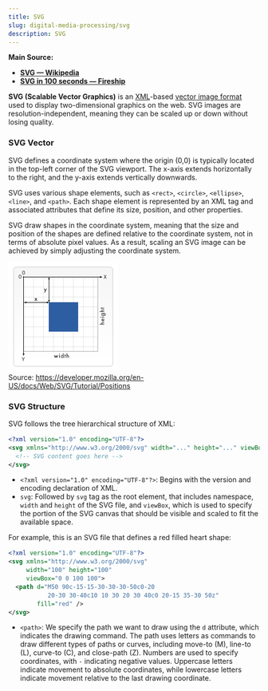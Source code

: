 ```yaml
---
title: SVG
slug: digital-media-processing/svg
description: SVG
---
```


**Main Source:**

- **[SVG — Wikipedia](https://en.wikipedia.org/wiki/SVG)**
- **[SVG in 100 seconds — Fireship](https://youtu.be/emFMHH2Bfvo)**

**SVG (Scalable Vector Graphics)** is an [XML](/digital-media-processing/xml)-based [vector image format](/computer-graphics/computer-images-part-1) used to display two-dimensional graphics on the web. SVG images are resolution-independent, meaning they can be scaled up or down without losing quality.

### SVG Vector

SVG defines a coordinate system where the origin (0,0) is typically located in the top-left corner of the SVG viewport. The x-axis extends horizontally to the right, and the y-axis extends vertically downwards.

SVG uses various shape elements, such as `<rect>`, `<circle>`, `<ellipse>`, `<line>`, and `<path>`. Each shape element is represented by an XML tag and associated attributes that define its size, position, and other properties.

SVG draw shapes in the coordinate system, meaning that the size and position of the shapes are defined relative to the coordinate system, not in terms of absolute pixel values. As a result, scaling an SVG image can be achieved by simply adjusting the coordinate system.

![SVG coordinate system](./svg-coordinate.png)  
Source: https://developer.mozilla.org/en-US/docs/Web/SVG/Tutorial/Positions

### SVG Structure

SVG follows the tree hierarchical structure of XML:

```xml
<?xml version="1.0" encoding="UTF-8"?>
<svg xmlns="http://www.w3.org/2000/svg" width="..." height="..." viewBox="...">
  <!-- SVG content goes here -->
</svg>
```

- `<?xml version="1.0" encoding="UTF-8"?>`: Begins with the version and encoding declaration of XML.
- `svg`: Followed by `svg` tag as the root element, that includes namespace, `width` and `height` of the SVG file, and `viewBox`, which is used to specify the portion of the SVG canvas that should be visible and scaled to fit the available space.

For example, this is an SVG file that defines a red filled heart shape:

```xml
<?xml version="1.0" encoding="UTF-8"?>
<svg xmlns="http://www.w3.org/2000/svg"
     width="100" height="100"
     viewBox="0 0 100 100">
  <path d="M50 90c-15-15-30-30-30-50c0-20
           20-30 30-40c10 10 30 20 30 40c0 20-15 35-30 50z"
        fill="red" />
</svg>
```

- `<path>`: We specify the path we want to draw using the `d` attribute, which indicates the drawing command. The path uses letters as commands to draw different types of paths or curves, including move-to (M), line-to (L), curve-to (C), and close-path (Z). Numbers are used to specify coordinates, with `-` indicating negative values. Uppercase letters indicate movement to absolute coordinates, while lowercase letters indicate movement relative to the last drawing coordinate.
